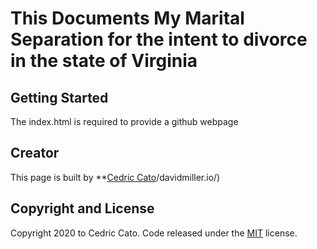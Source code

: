 # This Documents My Marital Separation for the intent to divorce in the state of Virginia 

## Getting Started

The index.html is required to provide a github webpage

## Creator

This page is built by **[Cedric Cato](mailto:2csqd2@gmail.com)/davidmiller.io/)

## Copyright and License

Copyright 2020 to Cedric Cato. Code released under the [MIT](https://github.com/BlackrockDigital/startbootstrap-modern-business/blob/gh-pages/LICENSE) license.